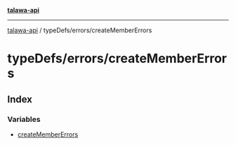 [**talawa-api**](../../../README.md)

***

[talawa-api](../../../modules.md) / typeDefs/errors/createMemberErrors

# typeDefs/errors/createMemberErrors

## Index

### Variables

- [createMemberErrors](variables/createMemberErrors.md)
